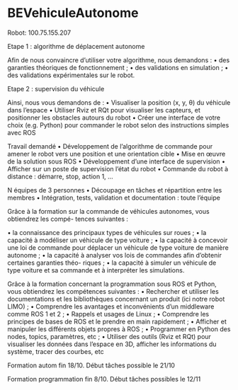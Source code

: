 # BEVehiculeAutonome
Robot: 100.75.155.207

Etape 1 : algorithme de déplacement autonome

Afin de nous convaincre d’utiliser votre algorithme, nous demandons :
• des garanties théoriques de fonctionnement ;
• des validations en simulation ;
• des validations expérimentales sur le robot.

Etape 2 : supervision du véhicule

Ainsi, nous vous demandons de :
• Visualiser la position (x, y, θ) du véhicule dans l’espace
• Utiliser Rviz et RQt pour visualiser les capteurs, et positionner les obstacles autours
du robot
• Créer une interface de votre choix (e.g. Python) pour commander le robot selon des
instructions simples avec ROS




Travail demandé
• Développement de l’algorithme de commande pour
amener le robot vers une position et une orientation cible
• Mise en œuvre de la solution sous ROS
• Développement d’une interface de supervision
• Afficher sur un poste de supervision l’état du robot
• Commande du robot à distance : démarre, stop, action 1, …

N équipes de 3 personnes
• Découpage en tâches et répartition entre les membres
• Intégration, tests, validation et documentation : toute l’équipe


Grâce à la formation sur la commande de véhicules autonomes, vous obtiendrez les compé-
tences suivantes :

• la connaissance des principaux types de véhicules sur roues ;
• la capacité à modéliser un véhicule de type voiture ;
• la capacité à concevoir une loi de commande pour déplacer un véhicule de type voiture
de manière autonome ;
• la capacité à analyser vos lois de commandes afin d’obtenir certaines garanties théo-
riques ;
• la capacité à simuler un véhicule de type voiture et sa commande et à interpréter les
simulations.

Grâce à la formation concernant la programmation sous ROS et Python, vous obtiendrez les
compétences suivantes :
• Rechercher et utiliser les documentations et les bibliothèques concernant un produit
(ici notre robot LIMO) ;
• Comprendre les avantages et inconvénients d’un middleware comme ROS 1 et 2 ;
• Rappels et usages de Linux ;
• Comprendre les principes de bases de ROS et le prendre en main rapidement ;
• Afficher et manipuler les différents objets propres à ROS ;
• Programmer en Python des nodes, topics, paramètres, etc ;
• Utiliser des outils (Rviz et RQt) pour visualiser les données dans l’espace en 3D, afficher
les informations du système, tracer des courbes, etc


Formation autom fin 18/10. Début tâches possible le 21/10

Formation programmation fin 8/10. Début tâches possibles le 12/11
